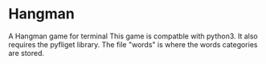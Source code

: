 # Hangman
A Hangman game for terminal
This game is compatble with python3.
It also requires the pyfliget library.
The file "words" is where the words categories are stored.
